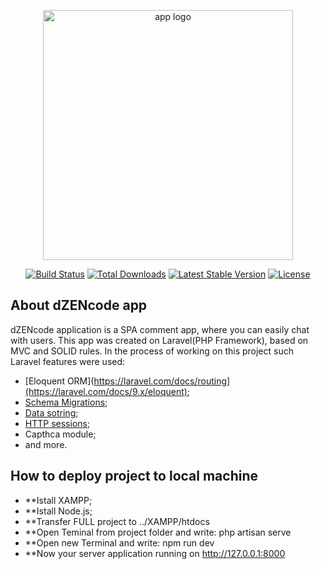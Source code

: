 <p align="center"><img src="https://raw.githubusercontent.com/laravel/art/master/logo-lockup/5%20SVG/2%20CMYK/1%20Full%20Color/laravel-logolockup-cmyk-red.svg" width="400" alt="app logo"></p>

<p align="center">
<a href="https://github.com/laravel/framework/actions"><img src="https://github.com/laravel/framework/workflows/tests/badge.svg" alt="Build Status"></a>
<a href="https://packagist.org/packages/laravel/framework"><img src="https://img.shields.io/packagist/dt/laravel/framework" alt="Total Downloads"></a>
<a href="https://packagist.org/packages/laravel/framework"><img src="https://img.shields.io/packagist/v/laravel/framework" alt="Latest Stable Version"></a>
<a href="https://packagist.org/packages/laravel/framework"><img src="https://img.shields.io/packagist/l/laravel/framework" alt="License"></a>
</p>

## About dZENcode app

dZENcode application is a SPA comment app, where you can easily chat with users. This app was created on Laravel(PHP Framework), based on MVC and SOLID rules. In the process of working on this project such Laravel features were used:
- [Eloquent ORM](https://laravel.com/docs/routing](https://laravel.com/docs/9.x/eloquent);
- [Schema Migrations](https://laravel.com/docs/9.x/migrations#main-content);
- [Data sotring](https://laravel.com/docs/9.x/pagination);
- [HTTP sessions](https://laravel.com/docs/9.x/session#main-content);
- Capthca module;
- and more.

## How to deploy project to local machine

- **Istall XAMPP;
- **Istall Node.js;
- **Transfer FULL project to ../XAMPP/htdocs
- **Open Teminal from project folder and write: php artisan serve
- **Open new Terminal and write: npm run dev
- **Now your server application running on http://127.0.0.1:8000
